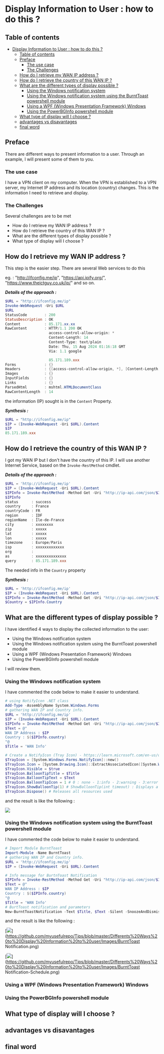 ﻿# Display Information to User : how to do this ? 

## Table of contents

- [Display Information to User : how to do this ?](#display-information-to-user--how-to-do-this-)
  - [Table of contents](#table-of-contents)
  - [Preface](#preface)
    - [The use case](#the-use-case)
    - [The Challenges](#the-challenges)
  - [How do I retrieve my WAN IP address ?](#how-do-i-retrieve-my-wan-ip-address-)
  - [How do I retrieve the country of this WAN IP ?](#how-do-i-retrieve-the-country-of-this-wan-ip-)
  - [What are the different types of display possible ?](#what-are-the-different-types-of-display-possible-)
    - [Using the Windows notification system](#using-the-windows-notification-system)
    - [Using the Windows notification system using the BurntToast powershell module](#using-the-windows-notification-system-using-the-burnttoast-powershell-module)
    - [Using a WPF (Windows Presentation Framework) Windows](#using-a-wpf-windows-presentation-framework-windows)
    - [Using the PowerBGInfo powershell module](#using-the-powerbginfo-powershell-module)
  - [What type of display will I choose ?](#what-type-of-display-will-i-choose-)
  - [advantages vs disavantages](#advantages-vs-disavantages)
  - [final word](#final-word)

## Preface

There are different ways to present information to a user. Through an example, I will present some of them to you.

### The use case

I have a VPN client on my computer. When the VPN is established to a VPN server, my Internet IP address and its location (country) changes. This is the information I need to retrieve and display.

### The Challenges

Several challenges are to be met
- How do I retrieve my WAN IP address ?
- How do I retrieve the country of this WAN IP ?
- What are the different types of display possible ?
- What type of display will I choose ?

## How do I retrieve my WAN IP address ?

This step is the easier step. There are several Web services to do this

eg. : "http://ifconfig.me/ip",  "https://api.ipify.org/", "https://www.theictguy.co.uk/ip/" and so on.

***Details of the approach :***

````powershell
$URL = "http://ifconfig.me/ip"
Invoke-WebRequest -Uri $URL
$URL
StatusCode        : 200
StatusDescription : OK
Content           : 85.171.xx.xx
RawContent        : HTTP/1.1 200 OK
                    access-control-allow-origin: *
                    Content-Length: 14
                    Content-Type: text/plain
                    Date: Thu, 15 Aug 2024 01:16:18 GMT
                    Via: 1.1 google

                    85.171.189.xxx
Forms             : {}
Headers           : {[access-control-allow-origin, *], [Content-Length, 14], [Content-Type, text/plain], [Date, Thu, 15 Aug 2024 01:16:18 GMT]...}
Images            : {}
InputFields       : {}
Links             : {}
ParsedHtml        : mshtml.HTMLDocumentClass
RawContentLength  : 14
````

the information (IP) sought is in the `Content` Property.

***Synthesis :***

````Powershell
$URL = "http://ifconfig.me/ip"
$IP = (Invoke-WebRequest -Uri $URL).Content
$IP
85.171.189.xxx
````

## How do I retrieve the country of this WAN IP ?

I got my WAN IP but I don't have the country of this IP. I will use another Internet Service, based on the `Invoke-RestMethod` cmdlet.

***Details of the approach :***

````powershell
$URL = 'http://ifconfig.me/ip'
$IP = (Invoke-WebRequest -Uri $URL).Content
$IPInfo = Invoke-RestMethod -Method Get -Uri "http://ip-api.com/json/$IP"
$IPInfo
status      : success
country     : France
countryCode : FR
region      : IDF
regionName  : Île-de-France
city        : xxxxxxxx
zip         : xxxxx
lat         : xxxxx
lon         : xxxxx
timezone    : Europe/Paris
isp         : xxxxxxxxxxxxx
org         :
as          : xxxxxxxxxxxxxx
query       : 85.171.189.xxx
````


The needed info in the `Country` property

***Synthesis :***
````Powershell
$URL = 'http://ifconfig.me/ip'
$IP = (Invoke-WebRequest -Uri $URL).Content
$IPInfo = Invoke-RestMethod -Method Get -Uri "http://ip-api.com/json/$IP"
$Country = $IPInfo.Country
````

## What are the different types of display possible ?
I have identified 4 ways to display the collected information to the user:
- Using the Windows notification system
- Using the Windows notification system using the BurntToast powershell module
- Using a WPF (Windows Presentation Framework) Windows
- Using the PowerBGInfo powershell module

I will review them.

### Using the Windows notification system

I have commented the code below to make it easier to understand.

````Powershell
# using NotifyIcon .NET class
Add-Type -AssemblyName System.Windows.Forms
# gathering WAN IP and Country info.
$URL = 'http://ifconfig.me/ip' 
$IP = (Invoke-WebRequest -Uri $URL).Content
$IPInfo = Invoke-RestMethod -Method Get -Uri "http://ip-api.com/json/$IP"
$Text = @"
WAN IP Address : $IP
Country : $($IPInfo.country)
"@
$Title = 'WAN Info'

# Create a NotifyIcon (Tray Icon) - https://learn.microsoft.com/en-us/dotnet/api/system.windows.forms.notifyicon?view=windowsdesktop-8.0
$TrayIcon = [System.Windows.Forms.NotifyIcon]::new()
$TrayIcon.Icon = [System.Drawing.Icon]::ExtractAssociatedIcon([System.Windows.Forms.Application]::ExecutablePath)
$TrayIcon.Visible = $true
$TrayIcon.BalloonTipTitle = $Title
$TrayIcon.BalloonTipText = $Text
$TrayIcon.BalloonTipIcon = 1 # 0 : none - 1:info - 2:warning - 3:error - source : https://learn.microsoft.com/en-us/dotnet/api/system.windows.forms.tooltipicon?view=windowsdesktop-7.0
$TrayIcon.ShowBalloonTip(1) # ShowBalloonTip(int timeout) : Displays a balloon tip in the taskbar for the specified time period.
$TrayIcon.Dispose() # Releases all resources used
````
and the result is like the following :

[<img src=".\Images\Windows Notification.png">](https://github.com/myusefulrepo/Tips/blob/master/Differents%20Ways%20to%20Display%20Information%20to%20user/Images/Windows%20Notification.png)


### Using the Windows notification system using the BurntToast powershell module

I have commented the code below to make it easier to understand.

````Powershell 
# Import Module BurntToast
Import-Module -Name BurntToast
# gathering WAN IP and Country info.
$URL = 'http://ifconfig.me/ip'
$IP = (Invoke-WebRequest -Uri $URL).Content

# Info message for BurtnToast Notification
$IPInfo = Invoke-RestMethod -Method Get -Uri "http://ip-api.com/json/$IP"
$Text = @"
WAN IP Address : $IP
Country : $($IPInfo.country)
"@
$Title = 'WAN Info'
# BurtToast notification and parameters
New-BurntToastNotification -Text $Title, $Text -Silent -SnoozeAndDismiss
````
and the result is like the following :


[<img src=".\Images\BurntToast Notification.png">](https://github.com/myusefulrepo/Tips/blob/master/Differents%20Ways%20to%20Display%20Information%20to%20user/Images/BurntToast Notification.png)



[<img src=".\Images\BurntToast Notification-Schedule.png">](https://github.com/myusefulrepo/Tips/blob/master/Differents%20Ways%20to%20Display%20Information%20to%20user/Images/BurntToast Notification-Schedule.png)





### Using a WPF (Windows Presentation Framework) Windows

### Using the PowerBGInfo powershell module


## What type of display will I choose ?
## advantages vs disavantages
## final word

